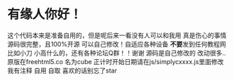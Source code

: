 有缘人你好！
======

这个代码本来是准备自用的，但是呢后来一看没有人可以和我用 真是伤心的事情
源码很完整，且100%开源 可以自己修改！自适应各种设备
**不要**发到任何教程网 比如小刀 小高什么的，还有各种论坛Q群！！谢谢
源码是自己修改的 改动很多..原版在freehtml5.co 名为cube
正计时开始日期请在js/simplycxxxx.js里面修改 我有注释
自用 自取 喜欢的话别忘了star
